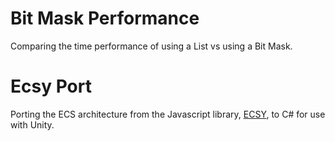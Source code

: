 # Bit Mask Performance
Comparing the time performance of using a List vs using a Bit Mask.

# Ecsy Port
Porting the ECS architecture from the Javascript library, [ECSY](https://blog.mozvr.com/introducing-ecsy/), to C# for use with Unity.